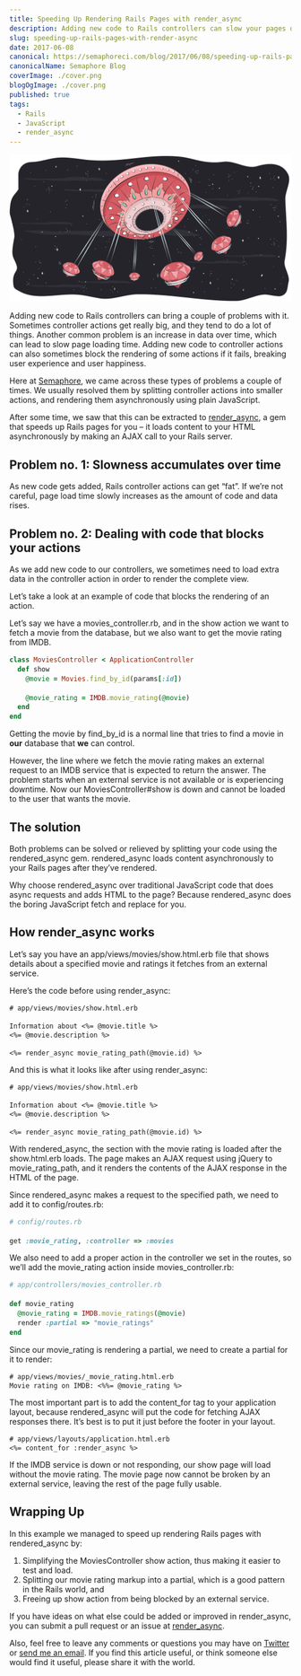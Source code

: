```yaml
---
title: Speeding Up Rendering Rails Pages with render_async
description: Adding new code to Rails controllers can slow your pages down. Here's how to make rendering your Rails pages faster.
slug: speeding-up-rails-pages-with-render-async
date: 2017-06-08
canonical: https://semaphoreci.com/blog/2017/06/08/speeding-up-rails-pages-with-render-async.html
canonicalName: Semaphore Blog
coverImage: ./cover.png
blogOgImage: ./cover.png
published: true
tags:
  - Rails
  - JavaScript
  - render_async
---
```


![Speeding Up Rendering Rails Pages with render_async](./cover.png)

Adding new code to Rails controllers can bring a couple of problems with it. Sometimes controller actions get really big, and they tend to do a lot of things. Another common problem is an increase in data over time, which can lead to slow page loading time. Adding new code to controller actions can also sometimes block the rendering of some actions if it fails, breaking user experience and user happiness.

Here at [Semaphore](https://semaphoreci.com/), we came across these types of problems a couple of times. We usually resolved them by splitting controller actions into smaller actions, and rendering them asynchronously using plain JavaScript.

After some time, we saw that this can be extracted to [render_async](https://rubygems.org/gems/render_async), a gem that speeds up Rails pages for you – it loads content to your HTML asynchronously by making an AJAX call to your Rails server.

## Problem no. 1: Slowness accumulates over time

As new code gets added, Rails controller actions can get “fat”. If we’re not careful, page load time slowly increases as the amount of code and data rises.

## Problem no. 2: Dealing with code that blocks your actions

As we add new code to our controllers, we sometimes need to load extra data in the controller action in order to render the complete view.

Let’s take a look at an example of code that blocks the rendering of an action.

Let’s say we have a movies_controller.rb, and in the show action we want to fetch a movie from the database, but we also want to get the movie rating from IMDB.

```ruby
class MoviesController < ApplicationController
  def show
    @movie = Movies.find_by_id(params[:id])

    @movie_rating = IMDB.movie_rating(@movie)
  end
end
```

Getting the movie by find_by_id is a normal line that tries to find a movie in **our** database that **we** can control.

However, the line where we fetch the movie rating makes an external request to an IMDB service that is expected to return the answer. The problem starts when an external service is not available or is experiencing downtime. Now our MoviesController#show is down and cannot be loaded to the user that wants the movie.

## The solution

Both problems can be solved or relieved by splitting your code using the rendered_async gem. rendered_async loads content asynchronously to your Rails pages after they’ve rendered.

Why choose rendered_async over traditional JavaScript code that does async requests and adds HTML to the page? Because rendered_async does the boring JavaScript fetch and replace for you.

## How render_async works

Let’s say you have an app/views/movies/show.html.erb file that shows details about a specified movie and ratings it fetches from an external service.

Here’s the code before using render_async:

```erb
# app/views/movies/show.html.erb

Information about <%= @movie.title %>
<%= @movie.description %>

<%= render_async movie_rating_path(@movie.id) %>
```

And this is what it looks like after using render_async:

```erb
# app/views/movies/show.html.erb

Information about <%= @movie.title %>
<%= @movie.description %>

<%= render_async movie_rating_path(@movie.id) %>
```

With rendered_async, the section with the movie rating is loaded after the show.html.erb loads. The page makes an AJAX request using jQuery to movie_rating_path, and it renders the contents of the AJAX response in the HTML of the page.

Since rendered_async makes a request to the specified path, we need to add it to config/routes.rb:

```ruby
# config/routes.rb

get :movie_rating, :controller => :movies
```

We also need to add a proper action in the controller we set in the routes, so we’ll add the movie_rating action inside movies_controller.rb:

```ruby
# app/controllers/movies_controller.rb

def movie_rating
  @movie_rating = IMDB.movie_ratings(@movie)
  render :partial => "movie_ratings"
end
```

Since our movie_rating is rendering a partial, we need to create a partial for it to render:

```erb
# app/views/movies/_movie_rating.html.erb
Movie rating on IMDB: <%%= @movie_rating %>
```

The most important part is to add the content_for tag to your application layout, because rendered_async will put the code for fetching AJAX responses there. It’s best is to put it just before the footer in your layout.

```erb
# app/views/layouts/application.html.erb
<%= content_for :render_async %>
```

If the IMDB service is down or not responding, our show page will load without the movie rating. The movie page now cannot be broken by an external service, leaving the rest of the page fully usable.

## Wrapping Up

In this example we managed to speed up rendering Rails pages with rendered_async by:

1.  Simplifying the MoviesController show action, thus making it easier to test and load.
2.  Splitting our movie rating markup into a partial, which is a good pattern in the Rails world, and
3.  Freeing up show action from being blocked by an external service.

If you have ideas on what else could be added or improved in render_async, you can submit a pull request or an issue at [render_async](https://github.com/renderedtext/render_async).

Also, feel free to leave any comments or questions you may have on
[Twitter](https://twitter.com/nikolalsvk/status/872823260668469248) or
[send me an email](mailto:nikola@pragmaticpineapple.com). If you find this article
useful, or think someone else would find it useful, please share it with the
world.
